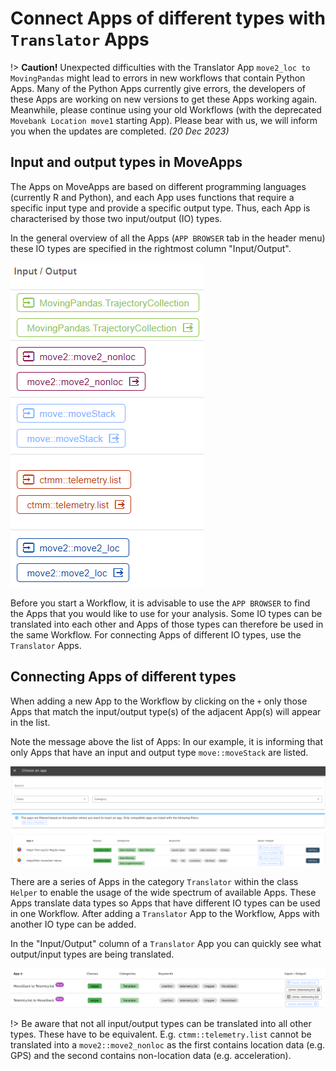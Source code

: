 # Connect Apps of different types with `Translator` Apps

!\>  **Caution!**  Unexpected difficulties with the Translator App `move2_loc to MovingPandas` might lead to errors in new workflows that contain Python Apps. Many of the Python Apps currently give errors, the developers of these Apps are working on new versions to get these Apps working again. Meanwhile, please continue using your old Workflows (with the deprecated `Movebank Location move1` starting App). Please bear with us, we will inform you when the updates are completed. *(20 Dec 2023)*

## Input and output types in MoveApps

The Apps on MoveApps are based on different programming languages (currently R and Python), and each App uses functions that require a specific input type and provide a specific output type. Thus, each App is characterised by those two input/output (IO) types.

In the general overview of all the Apps (`APP BROWSER` tab in the header menu) these IO types are specified in the rightmost column "Input/Output".

<kbd>![](files/Input_Output.png ':size=200x')</kbd>

Before you start a Workflow, it is advisable to use the `APP BROWSER` to find the Apps that you would like to use for your analysis. Some IO types can be translated into each other and Apps of those types can therefore be used in the same Workflow. For connecting Apps of different IO types, use the `Translator` Apps.

## Connecting Apps of different types

When adding a new App to the Workflow by clicking on the `+` only those Apps that match the input/output type(s) of the adjacent App(s) will appear in the list.

Note the message above the list of Apps: In our example, it is informing that only Apps that have an input and output type `move::moveStack` are listed. 

<kbd>![](files/FilteredApps_WF.png ':size=1000x')</kbd>

There are a series of Apps in the category `Translator` within the class `Helper` to enable the usage of the wide spectrum of available Apps. These Apps translate data types so Apps that have different IO types can be used in one Workflow. After adding a `Translator` App to the Workflow, Apps with another IO type can be added.

In the "Input/Output" column of a `Translator` App you can quickly see what output/input types are being translated.

<kbd>![](files/TranslatorExample.png ':size=500x')</kbd>

!\> Be aware that not all input/output types can be translated into all other types. These have to be equivalent. E.g. `ctmm::telemetry.list` cannot be translated into a `move2::move2_nonloc` as the first contains location data (e.g. GPS) and the second contains non-location data (e.g. acceleration).


